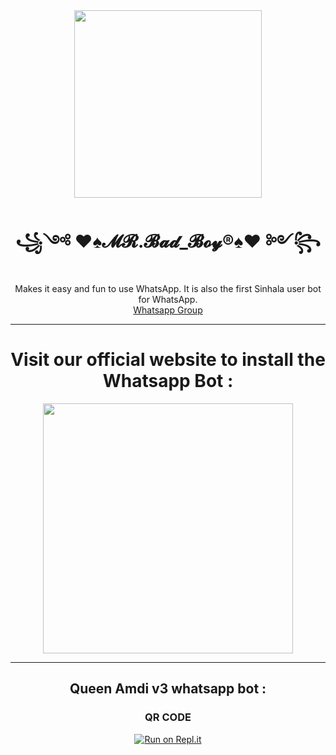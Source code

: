 <div align="center">
  <img src="https://i.ibb.co/YdF3gZg/pp.jpg" width="300" height="300">
  <h1>꧁༺ ♥️♠️𝓜𝓡.𝓑𝓪𝓭_𝓑𝓸𝔂®♠️♥️ ༻꧂</h1>
</div>
<p align="center">
    Makes it easy and fun to use WhatsApp. It is also the first Sinhala user bot for WhatsApp.
    <br>
        <a href="https://chat.whatsapp.com/GzSA2hGWfOCB3SkHuo6n7C">Whatsapp Group</a> 
    <br>
</p>

----
<div align="center">
	<h1>Visit our official website to install the Whatsapp Bot :</h1>
	<a href="https://www.amdaniwasa.com">
<img src="https://images.squarespace-cdn.com/content/v1/580515742e69cfedd1fbef58/1525386767826-Z6T2PAXQD6PZJFNGY14U/ke17ZwdGBToddI8pDm48kGzbt7cz3CKX9Rsta-RdWeJZw-zPPgdn4jUwVcJE1ZvWQUxwkmyExglNqGp0IvTJZUJFbgE-7XRK3dMEBRBhUpwXPcCdCfJzTjuw7eD5qoJaUvNnrlJ7-JqE3xnP9OqaaXMr3zNNd3H5Lklmgn1mB80/getbutton.png" width="400"></br></a>
</div>

----
<div align="center">
	<h2>Queen Amdi v3 whatsapp bot  :</h1>
	
### QR CODE
[![Run on Repl.it](https://repl.it/badge/github/quiec/whatsasena)](https://replit.com/@mrbadboy818/Queen-Amdi-QR-Code-1?v=1)



